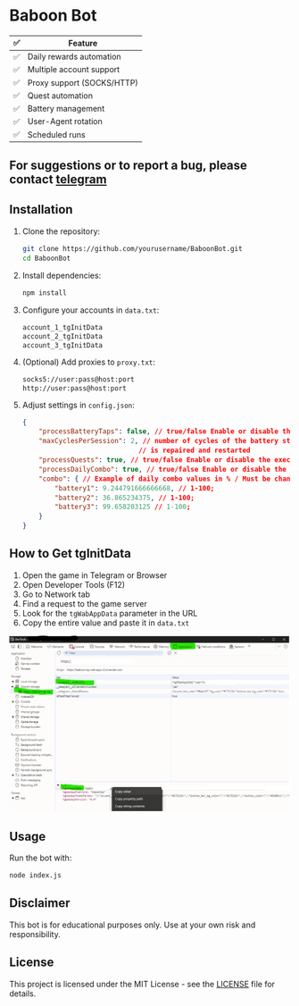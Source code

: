 # Baboon Bot

| ✅  | Feature                     |
| --- | --------------------------- |
| ✅  | Daily rewards automation    |
| ✅  | Multiple account support    |
| ✅  | Proxy support (SOCKS/HTTP)  |
| ✅  | Quest automation            |
| ✅  | Battery management          |
| ✅  | User-Agent rotation         |
| ✅  | Scheduled runs              |

## For suggestions or to report a bug, please contact [telegram](https://t.me/tor_dev)

## Installation

1. Clone the repository:
    ```bash
    git clone https://github.com/yourusername/BaboonBot.git
    cd BaboonBot
    ```

2. Install dependencies:
    ```bash
    npm install
    ```

3. Configure your accounts in `data.txt`:
    ```
    account_1_tgInitData
    account_2_tgInitData
    account_3_tgInitData
    ```

4. (Optional) Add proxies to `proxy.txt`:
    ```
    socks5://user:pass@host:port
    http://user:pass@host:port
    ```

5. Adjust settings in `config.json`:
    ```json
    {
        "processBatteryTaps": false, // true/false Enable or disable the execution of battety taps
        "maxCyclesPerSession": 2, // number of cycles of the battery state from 100% health to 0%, after which it 
                                 // is repaired and restarted
        "processQuests": true, // true/false Enable or disable the execution of tasks;
        "processDailyCombo": true, // true/false Enable or disable the execution of daily combo;
        "combo": { // Example of daily combo values in % / Must be changed daily;
            "battery1": 9.244791666666668, // 1-100;
            "battery2": 36.865234375, // 1-100;
            "battery3": 99.658203125 // 1-100;
        }
    }
    ```

## How to Get tgInitData

1. Open the game in Telegram or Browser
2. Open Developer Tools (F12)
3. Go to Network tab
4. Find a request to the game server
5. Look for the `tgWabAppData` parameter in the URL
6. Copy the entire value and paste it in `data.txt`

![How to get tgInitData](./img/initParams.png)

## Usage

Run the bot with:
```bash
node index.js
```

## Disclaimer

This bot is for educational purposes only. Use at your own risk and responsibility.

## License

This project is licensed under the MIT License - see the [LICENSE](LICENSE) file for details.


